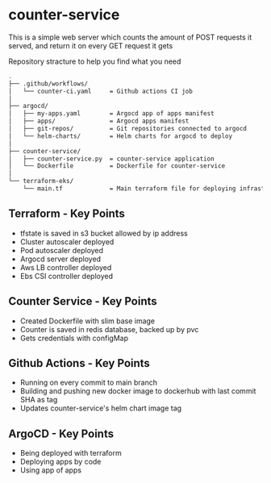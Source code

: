 # counter-service
This is a simple web server which counts the amount of POST requests it served, and return it on every GET request it gets


Repository stracture to help you find what you need
```bash
.
├── .github/workflows/
│   └── counter-ci.yaml     = Github actions CI job
│
├── argocd/
│   ├── my-apps.yaml        = Argocd app of apps manifest
│   ├── apps/               = Argocd apps manifest
│   ├── git-repos/          = Git repositories connected to argocd 
│   └── helm-charts/        = Helm charts for argocd to deploy
│
├── counter-service/
│   ├── counter-service.py  = counter-service application
│   └── Dockerfile          = Dockerfile for counter-service
│
└── terraform-eks/
    └── main.tf             = Main terraform file for deploying infrastructure
```
## Terraform - Key Points
- tfstate is saved in s3 bucket allowed by ip address
- Cluster autoscaler deployed
- Pod autoscaler deployed
- Argocd server deployed
- Aws LB controller deployed
- Ebs CSI controller deployed

## Counter Service - Key Points
- Created Dockerfile with slim base image
- Counter is saved in redis database, backed up by pvc
- Gets credentials with configMap

## Github Actions - Key Points
- Running on every commit to main branch
- Building and pushing new docker image to dockerhub with last commit SHA as tag
- Updates counter-service's helm chart image tag 

## ArgoCD - Key Points
- Being deployed with terraform
- Deploying apps by code
- Using app of apps
